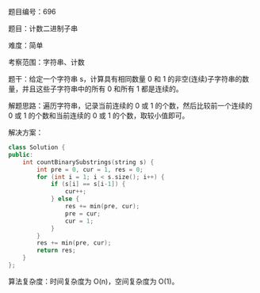 题目编号：696

题目：计数二进制子串

难度：简单

考察范围：字符串、计数

题干：给定一个字符串 s，计算具有相同数量 0 和 1 的非空(连续)子字符串的数量，并且这些子字符串中的所有 0 和所有 1 都是连续的。

解题思路：遍历字符串，记录当前连续的 0 或 1 的个数，然后比较前一个连续的 0 或 1 的个数和当前连续的 0 或 1 的个数，取较小值即可。

解决方案：

```cpp
class Solution {
public:
    int countBinarySubstrings(string s) {
        int pre = 0, cur = 1, res = 0;
        for (int i = 1; i < s.size(); i++) {
            if (s[i] == s[i-1]) {
                cur++;
            } else {
                res += min(pre, cur);
                pre = cur;
                cur = 1;
            }
        }
        res += min(pre, cur);
        return res;
    }
};
```

算法复杂度：时间复杂度为 O(n)，空间复杂度为 O(1)。